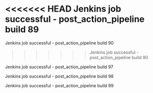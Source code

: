 <<<<<<< HEAD
Jenkins job successful - post_action_pipeline build 89
=======

Jenkins job successful - post_action_pipeline build 90

>>>>>>> Jenkins job successful - post_action_pipeline build 90

Jenkins job successful - post_action_pipeline build 97


Jenkins job successful - post_action_pipeline build 98


Jenkins job successful - post_action_pipeline build 99

